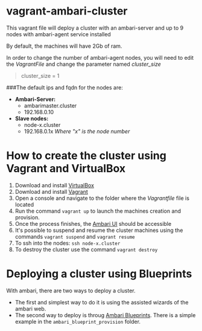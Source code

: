 # vagrant-ambari-cluster
 
This vagrant file will deploy a cluster with an ambari-server and up to 9 nodes with ambari-agent service installed

By default, the machines will have 2Gb of ram.

In order to change the number of ambari-agent nodes, you will need to edit the *VagrantFile* and change the parameter named *cluster_size*

>cluster_size = 1

###The default ips and fqdn for the nodes are:
  - **Ambari-Server:** 
    - ambarimaster.cluster
    - 192.168.0.10
  - **Slave nodes:**  
    - node-x.cluster       
    - 192.168.0.1x *Where "x" is the node number*

# How to create the cluster using Vagrant and VirtualBox

1. Download and install [VirtualBox](https://www.virtualbox.org/wiki/Downloads "VirtualBox Downloads")
2. Download and install [Vagrant](https://www.vagrantup.com/downloads.html "Vagrant Downloads")
3. Open a console and navigate to the folder where the *Vagrantfile* file is located
4. Run the command `vagrant up` to launch the machines creation and provision.
5. Once the process finishes, the [Ambari UI](http://192.168.0.10:8080 "Ambari") should be accessible
6. It's possible to suspend and resume the cluster machines using the commands `vagrant suspend` and `vagrant resume`
7. To ssh into the nodes: `ssh node-x.cluster`
8. To destroy the cluster use the command `vagrant destroy`

# Deploying a cluster using Blueprints
With ambari, there are two ways to deploy a cluster. 
- The first and simplest way to do it is using the assisted wizards of the ambari web.
- The second way to deploy is throug [Ambari Blueprints](https://cwiki.apache.org/confluence/display/AMBARI/Blueprints "Ambari Blueprints"). There is a simple example in the `ambari_blueprint_provision` folder.
